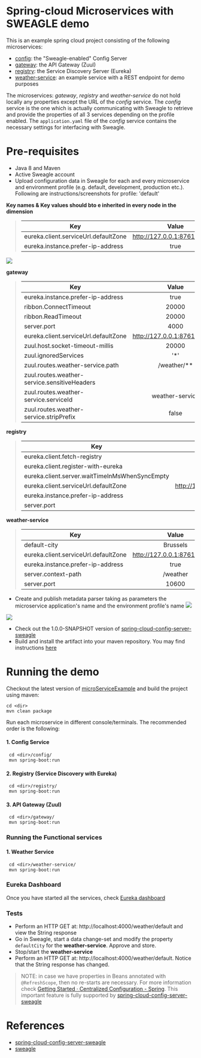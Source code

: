 
# Spring-cloud Microservices with SWEAGLE demo

This is an example spring cloud project consisting of the following microservices:
- [config](https://github.com/sweagleExpert/microServiceExample/tree/master/config): the "Sweagle-enabled" Config Server
- [gateway](https://github.com/sweagleExpert/microServiceExample/tree/master/gateway): the API Gateway (Zuul)
- [registry](https://github.com/sweagleExpert/microServiceExample/tree/master/registry): the Service Discovery Server (Eureka)
- [weather-service](https://github.com/sweagleExpert/microServiceExample/tree/master/weather-service): an example service with a REST endpoint for 
demo purposes

The microservices: *gateway*, *registry* and *weather-service* do not hold locally any properties except the URL of the *config* service.
The *config* service is the one which is actually communicating with Sweagle to retrieve and provide the properties of all 3 services depending on 
the profile enabled. The `application.yaml` file of the *config* service contains the necessary settings for interfacing with Sweagle.

# Pre-requisites

- Java 8 and Maven
- Active Sweagle account
- Upload configuration data in Sweagle for each and every microservice and environment profile (e.g. default, development, production etc.). 
Following are instructions/screenshots for profile: 'default'

**Key names & Key values should bto e inherited in every node in the dimension** 

>
> | Key | Value | 
> | ------ | :------: |
> | eureka.client.serviceUrl.defaultZone  | http://127.0.0.1:8761/eureka/ |
> | eureka.instance.prefer-ip-address     | true |


![](https://github.com/sweagleExpert/microServiceExample/blob/master/assets/data-model.png?raw=true)



**gateway**
> | Key | Value | 
> | ------ | :------: |
> |eureka.instance.prefer-ip-address | true|
> | ribbon.ConnectTimeout  | 20000 |
> | ribbon.ReadTimeout | 20000 | 
> | server.port  | 4000 |
> | eureka.client.serviceUrl.defaultZone  | http://127.0.0.1:8761/eureka/ |
> | zuul.host.socket-timeout-millis  | 20000 |
> | zuul.ignoredServices  | '*' |
> | zuul.routes.weather-service.path  | /weather/** |
> | zuul.routes.weather-service.sensitiveHeaders |  | 
> | zuul.routes.weather-service.serviceId  | weather-service |
> | zuul.routes.weather-service.stripPrefix  | false |


**registry** 

> | Key | Value | 
> | ------ | :------: |
> |eureka.client.fetch-registry  | false |
> | eureka.client.register-with-eureka  | false |
> | eureka.client.server.waitTimeInMsWhenSyncEmpty | 0 | 
> | eureka.client.serviceUrl.defaultZone  | http://127.0.0.1:8761/eureka/ |
> | eureka.instance.prefer-ip-address  | true |
> | server.port  | 8761 |

**weather-service**
> | Key | Value | 
> | ------ | :------: |
> |default-city | Brussels
> |eureka.client.serviceUrl.defaultZone | http://127.0.0.1:8761/eureka/ |
> |eureka.instance.prefer-ip-address	| true |
> |server.context-path	| /weather|
> |server.port	| 10600 |

- Create and publish metadata parser taking as parameters the microservice application's name and the environment profile's name
![](https://github.com/sweagleExpert/microServiceExample/blob/master/assets/exporter-1.png?raw=true)

![](https://github.com/sweagleExpert/microServiceExample/blob/master/assets/exporter-2.png?raw=true)

- Check out the 1.0.0-SNAPSHOT version of [spring-cloud-config-server-sweagle](https://github.com/sweagleExpert/envRepository)
- Build and install the artifact into your maven repository. You may find instructions [here](https://maven.apache.org/guides/mini/guide-3rd-party-jars-local.html)


# Running the demo

Checkout the latest version of [microServiceExample](https://github.com/sweagleExpert/microServiceExample) and build the project using maven:
```aidl
cd <dir>
mvn clean package
```
Run each microservice in different console/terminals. The recommended order is the following:
#### 1. Config Service
     cd <dir>/config/
     mvn spring-boot:run
     
#### 2. Registry (Service Discovery with Eureka)
     cd <dir>/registry/
     mvn spring-boot:run     

#### 3. API Gateway (Zuul)
     cd <dir>/gateway/
     mvn spring-boot:run    
          
### Running the Functional services ###
#### 1. Weather Service
     cd <dir>/weather-service/
     mvn spring-boot:run
     
### Eureka Dashboard ###
Once you have started all the services, check [Eureka dashboard](http://localhost:8761) 

### Tests ###

- Perform an HTTP GET at: http://localhost:4000/weather/default and view the String response
- Go in Sweagle, start a data change-set and modify the property `defaultCity` for the **weather-service**. Approve and store.
- Stop/start the **weather-service**
- Perform an HTTP GET at: http://localhost:4000/weather/default. Notice that the String response has changed.

> NOTE: in case we have properties in Beans annotated with `@RefreshScope`, then no re-starts are necessary. For more information check 
[Getting Started · Centralized Configuration - Spring](https://spring.io/guides/gs/centralized-configuration/). This important feature is fully 
supported by [spring-cloud-config-server-sweagle](https://github.com/sweagleExpert/envRepository)

# References
- [spring-cloud-config-server-sweagle](https://github.com/sweagleExpert/envRepository)
- [sweagle](https://www.sweagle.com/)
